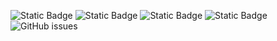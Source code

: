 ![Static Badge](https://img.shields.io/badge/blacklists-60-000000) ![Static Badge](https://img.shields.io/badge/blacklisted-3040354-cc0000) ![Static Badge](https://img.shields.io/badge/whitelisted-2242-00CC00) ![Static Badge](https://img.shields.io/badge/streaming_blacklist-28107-000000) ![GitHub issues](https://img.shields.io/github/issues/fabriziosalmi/blacklists)
